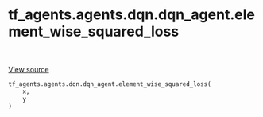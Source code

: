 <div itemscope itemtype="http://developers.google.com/ReferenceObject">
<meta itemprop="name" content="tf_agents.agents.dqn.dqn_agent.element_wise_squared_loss" />
<meta itemprop="path" content="Stable" />
</div>

# tf_agents.agents.dqn.dqn_agent.element_wise_squared_loss

<table class="tfo-notebook-buttons tfo-api" align="left">
</table>

<a target="_blank" href="https://github.com/tensorflow/agents/tree/master/tf_agents/agents/dqn/dqn_agent.py">View
source</a>

``` python
tf_agents.agents.dqn.dqn_agent.element_wise_squared_loss(
    x,
    y
)
```



<!-- Placeholder for "Used in" -->
